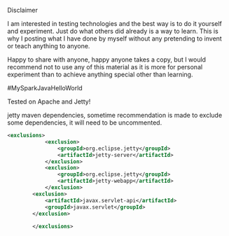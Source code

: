 Disclaimer

I am interested in testing technologies and the best way is to do it yourself and experiment. Just do what others did already is a way to learn. This is why I posting what I have done by myself without any pretending to invent or teach anything to anyone.

Happy to share with anyone, happy anyone takes a copy, but I would recommend not to use any of this material as it is more for personal experiment than to achieve anything special other than learning.

#MySparkJavaHelloWorld


Tested on Apache and Jetty!

jetty maven dependencies, sometime recommendation is made to exclude some dependencies, it will need to be uncommented.

```xml
<exclusions>
            <exclusion>
                <groupId>org.eclipse.jetty</groupId>
                <artifactId>jetty-server</artifactId>
            </exclusion>
            <exclusion>
                <groupId>org.eclipse.jetty</groupId>
                <artifactId>jetty-webapp</artifactId>
            </exclusion>
        <exclusion>
            <artifactId>javax.servlet-api</artifactId>
            <groupId>javax.servlet</groupId>
        </exclusion>
 
        </exclusions>
```